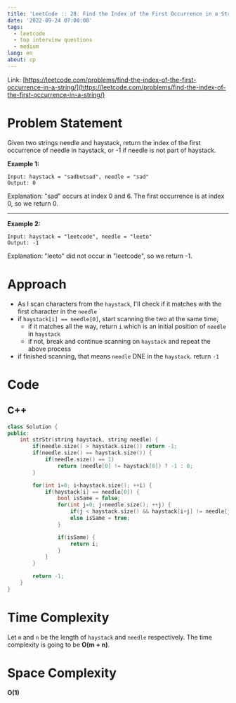 ```yaml
---
title: 'LeetCode :: 28. Find the Index of the First Occurrence in a String'
date: '2022-09-24 07:00:00'
tags:
  - leetcode
  - top interview questions
  - medium
lang: en
about: cp
---
```


Link: [https://leetcode.com/problems/find-the-index-of-the-first-occurrence-in-a-string/](https://leetcode.com/problems/find-the-index-of-the-first-occurrence-in-a-string/)

# Problem Statement

Given two strings needle and haystack, return the index of the first occurrence of needle in haystack, or -1 if needle is not part of haystack.

**Example 1:**

```text
Input: haystack = "sadbutsad", needle = "sad"
Output: 0
```

Explanation: "sad" occurs at index 0 and 6.
The first occurrence is at index 0, so we return 0.

---

**Example 2:**

```text
Input: haystack = "leetcode", needle = "leeto"
Output: -1
```

Explanation: "leeto" did not occur in "leetcode", so we return -1.

# Approach

- As I scan characters from the `haystack`, I'll check if it matches with the first character in the `needle`
- if `haystack[i] == needle[0]`, start scanning the two at the same time,
  - if it matches all the way, return `i` which is an initial position of `needle` in `haystack`
  - if not, break and continue scanning on `haystack` and repeat the above process
- if finished scanning, that means `needle` DNE in the `haystack`. return `-1`

# Code

## C++

```cpp
class Solution {
public:
    int strStr(string haystack, string needle) {
        if(needle.size() > haystack.size()) return -1;
        if(needle.size() == haystack.size()) {
            if(needle.size() == 1)
                return (needle[0] != haystack[0]) ? -1 : 0;
        }

        for(int i=0; i<haystack.size(); ++i) {
            if(haystack[i] == needle[0]) {
                bool isSame = false;
                for(int j=0; j<needle.size(); ++j) {
                    if(j < haystack.size() && haystack[i+j] != needle[j]) {isSame = false; break;}
                    else isSame = true;
                }

                if(isSame) {
                    return i;
                }
            }
        }

        return -1;
    }
}
```

# Time Complexity

Let `m` and `n` be the length of `haystack` and `needle` respectively. The time complexity is going to be **O(m + n)**.

# Space Complexity

**O(1)**
